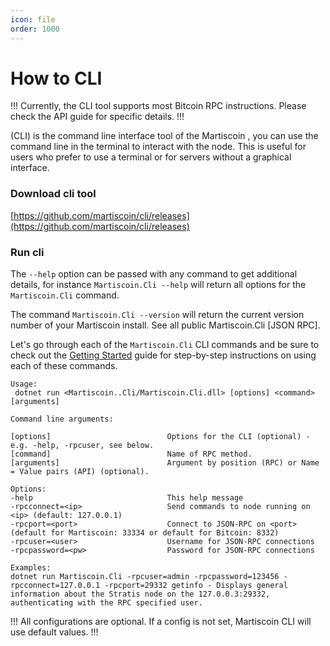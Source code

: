 ```yaml
---
icon: file
order: 1000
---
```

# How to CLI

!!!
Currently, the CLI tool supports most Bitcoin RPC instructions. Please check the API guide for specific details.
!!!

(CLI) is the command line interface tool of the Martiscoin , you can use the command line in the terminal to interact with the node. This is useful for users who prefer to use a terminal or for servers without a graphical interface.

### Download cli tool

[https://github.com/martiscoin/cli/releases](https://github.com/martiscoin/cli/releases)

### Run cli

The `--help` option can be passed with any command to get additional details, for instance `Martiscoin.Cli --help` will return all options for the `Martiscoin.Cli` command.

The command `Martiscoin.Cli --version` will return the current version number of your Martiscoin install. See all public Martiscoin.Cli [JSON RPC].

Let's go through each of the `Martiscoin.Cli` CLI commands and be sure to check out the [Getting Started](/guides/configuration.md) guide for step-by-step instructions on using each of these commands.

```shell Martiscoin.CLI
Usage:
 dotnet run <Martiscoin..Cli/Martiscoin.Cli.dll> [options] <command> [arguments]

Command line arguments:

[options]                          Options for the CLI (optional) - e.g. -help, -rpcuser, see below.
[command]                          Name of RPC method.
[arguments]                        Argument by position (RPC) or Name = Value pairs (API) (optional).

Options:
-help                              This help message
-rpcconnect=<ip>                   Send commands to node running on <ip> (default: 127.0.0.1)
-rpcport=<port>                    Connect to JSON-RPC on <port> (default for Martiscoin: 33334 or default for Bitcoin: 8332)
-rpcuser=<user>                    Username for JSON-RPC connections
-rpcpassword=<pw>                  Password for JSON-RPC connections

Examples:
dotnet run Martiscoin.Cli -rpcuser=admin -rpcpassword=123456 -rpcconnect=127.0.0.1 -rpcport=29332 getinfo - Displays general information about the Stratis node on the 127.0.0.3:29332, authenticating with the RPC specified user.
```

!!!
All configurations are optional. If a config is not set, Martiscoin CLI will use default values.
!!!